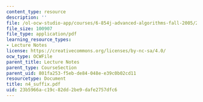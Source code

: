 ```yaml
---
content_type: resource
description: ''
file: /ol-ocw-studio-app/courses/6-854j-advanced-algorithms-fall-2005/23b5966ac19c82dd2be9dafe2757dfc6_n4_suffix.pdf
file_size: 100907
file_type: application/pdf
learning_resource_types:
- Lecture Notes
license: https://creativecommons.org/licenses/by-nc-sa/4.0/
ocw_type: OCWFile
parent_title: Lecture Notes
parent_type: CourseSection
parent_uid: 801fa253-f5eb-de84-048e-e39c0b02cd11
resourcetype: Document
title: n4_suffix.pdf
uid: 23b5966a-c19c-82dd-2be9-dafe2757dfc6
---
```

